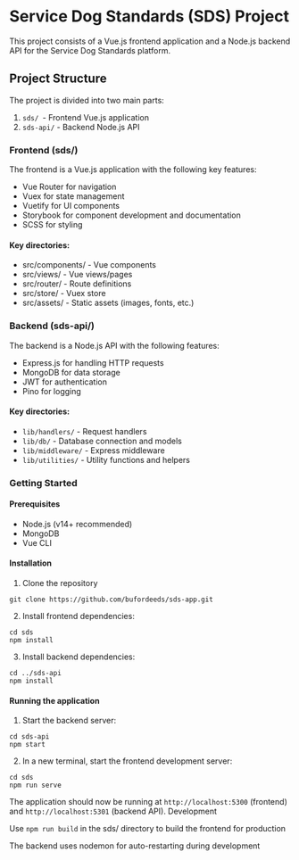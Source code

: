 # Service Dog Standards (SDS) Project

This project consists of a Vue.js frontend application and a Node.js backend API for the Service Dog Standards platform.

## Project Structure

The project is divided into two main parts:

1. `sds/ `- Frontend Vue.js application
2. `sds-api/` - Backend Node.js API

### Frontend (sds/)

The frontend is a Vue.js application with the following key features:

-   Vue Router for navigation
-   Vuex for state management
-   Vuetify for UI components
-   Storybook for component development and documentation
-   SCSS for styling

#### Key directories:

-   src/components/ - Vue components
-   src/views/ - Vue views/pages
-   src/router/ - Route definitions
-   src/store/ - Vuex store
-   src/assets/ - Static assets (images, fonts, etc.)

### Backend (sds-api/)

The backend is a Node.js API with the following features:

-   Express.js for handling HTTP requests
-   MongoDB for data storage
-   JWT for authentication
-   Pino for logging

#### Key directories:

-   `lib/handlers/` - Request handlers
-   `lib/db/` - Database connection and models
-   `lib/middleware/` - Express middleware
-   `lib/utilities/` - Utility functions and helpers

### Getting Started

#### Prerequisites

-   Node.js (v14+ recommended)
-   MongoDB
-   Vue CLI

#### Installation

1. Clone the repository

```code
git clone https://github.com/bufordeeds/sds-app.git
```

2. Install frontend dependencies:

```code
cd sds
npm install
```

3. Install backend dependencies:

```code
cd ../sds-api
npm install
```

#### Running the application

1. Start the backend server:

```code
cd sds-api
npm start
```

2. In a new terminal, start the frontend development server:

```code
cd sds
npm run serve
```

The application should now be running at `http://localhost:5300` (frontend) and `http://localhost:5301` (backend API).
Development

Use `npm run build` in the sds/ directory to build the frontend for production

The backend uses nodemon for auto-restarting during development

